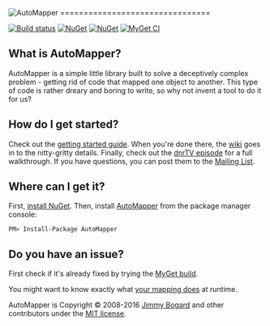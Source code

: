 <img src="https://s3.amazonaws.com/automapper/logo.png" alt="AutoMapper"> 
================================

[![Build status](https://ci.appveyor.com/api/projects/status/q261l3sbokafmx1o/branch/develop?svg=true)](https://ci.appveyor.com/project/jbogard/automapper/branch/develop)
[![NuGet](https://img.shields.io/nuget/dt/AutoMapper.svg)](https://www.nuget.org/packages/AutoMapper/)
[![NuGet](http://img.shields.io/nuget/v/AutoMapper.svg)](https://www.nuget.org/packages/AutoMapper/)
[![MyGet CI](https://img.shields.io/myget/automapperdev/v/AutoMapper.svg)](http://myget.org/gallery/automapperdev)

What is AutoMapper?
--------------------------------
AutoMapper is a simple little library built to solve a deceptively complex problem - getting rid of code that mapped one object to another. This type of code is rather dreary and boring to write, so why not invent a tool to do it for us?

How do I get started?
--------------------------------
Check out the [getting started guide](https://github.com/AutoMapper/AutoMapper/wiki/Getting-started). When you're done there, the [wiki](https://github.com/AutoMapper/AutoMapper/wiki) goes in to the nitty-gritty details. Finally, check out the [dnrTV episode](http://www.dnrtv.com/default.aspx?showNum=155) for a full walkthrough. If you have questions, you can post them to the [Mailing List](http://groups.google.com/group/automapper-users).

Where can I get it?
--------------------------------
First, [install NuGet](http://docs.nuget.org/docs/start-here/installing-nuget). Then, install [AutoMapper](https://www.nuget.org/packages/AutoMapper/) from the package manager console:

    PM> Install-Package AutoMapper

Do you have an issue?
--------------------------------
First check if it's already fixed by trying the [MyGet build](https://github.com/AutoMapper/AutoMapper/wiki/The-MyGet-build).

You might want to know exactly what [your mapping does](https://github.com/AutoMapper/AutoMapper/wiki/Understanding-your-mapping) at runtime.

AutoMapper is Copyright &copy; 2008-2016 [Jimmy Bogard](http://jimmybogard.lostechies.com) and other contributors under the [MIT license](LICENSE.txt).
